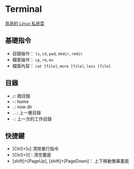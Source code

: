 # Terminal

[鳥哥的 Linux 私房菜](http://linux.vbird.org/)

## 基礎指令

* 目錄操作： `ls`, `cd`, `pwd`, `mkdir`, `rmdir`
* 檔案操作： `cp`, `rm`, `mv`
* 檔案內容： `cat [file]`, `more [file]`, `less [file]`

## 目錄

* `/`: 跟目錄
* `~`: home
* `.`: now dir
* `..`: 上一層目錄
* `-`: 上一次的工作目錄

## 快捷鍵

* \[Ctrl\]+\[u\] 清除單行指令
* \[Ctrl\]+\[l\]\`: 清空畫面
* \[shift\]+\[PageUp\], \[shift\]+\[PageDown\]： 上下移動螢幕畫面

